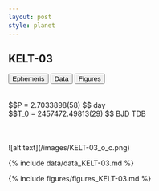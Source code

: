 ```yaml
---
layout: post
style: planet
---
```

<script src="../js/planets.js"></script>

## KELT-03

<!-- Tab links -->
<div class="tab">
<button class="tablinks" onclick="openCity(event, 'Ephemeris')">Ephemeris</button>
<button class="tablinks" onclick="openCity(event, 'Data')">Data</button>
<button class="tablinks" onclick="openCity(event, 'Figures')">Figures</button>
</div>

<!-- Tab content -->
<div id="Ephemeris" class="tabcontent" markdown="1">
<br/><br/>
$$P = 2.7033898(58) $$ day <br/>
$$T_0 = 2457472.49813(29) $$ BJD TDB
<br/><br/>
<br/><br/>
![alt text](/images/KELT-03_o_c.png)
</div>


<div id="Data" class="tabcontent" markdown="1">

{% include data/data_KELT-03.md %}

</div>

<div id="Figures" class="tabcontent" markdown="1">
{% include figures/figures_KELT-03.md %}
</div>


<script src="../js/tabs.js"></script>


